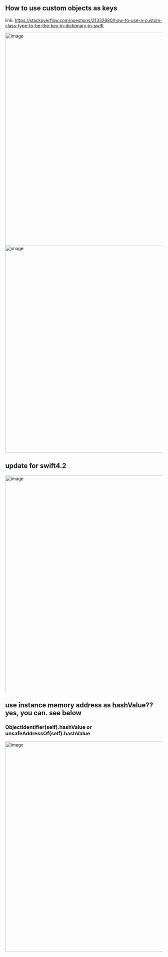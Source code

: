 ## How to use custom objects as keys
link: https://stackoverflow.com/questions/31332680/how-to-use-a-custom-class-type-to-be-the-key-in-dictionary-in-swift

<img width="679" alt="image" src="https://user-images.githubusercontent.com/81428296/216252409-eae19906-d0f7-46db-b663-a6c9ccc4f4df.png">
<img width="664" alt="image" src="https://user-images.githubusercontent.com/81428296/216252564-20094509-edda-4ff4-8978-4d23f7e76461.png">

## update for swift4.2
<img width="693" alt="image" src="https://user-images.githubusercontent.com/81428296/216252683-78862e9b-8142-4137-90b1-67b3a27fa7ea.png">

## use instance memory address as hashValue?? yes, you can. see below
### ObjectIdentifier(self).hashValue or unsafeAddressOf(self).hashValue
<img width="672" alt="image" src="https://user-images.githubusercontent.com/81428296/216252966-3ca5d425-d5a1-494c-9ad9-d1331b09fe5c.png">
